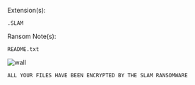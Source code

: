 Extension(s): 
```
.SLAM
```
Ransom Note(s): 
```
README.txt
```
![wall](https://github.com/user-attachments/assets/44124b27-ba53-4f41-b502-f13ee3a5434a)
```
ALL YOUR FILES HAVE BEEN ENCRYPTED BY THE SLAM RANSOMWARE
```
